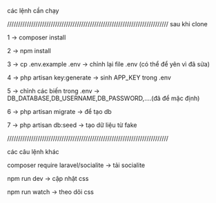 các lệnh cần chạy

//////////////////////////////////////////////////////////////////////////
sau khi clone 

1   -> composer install

2   -> npm install

3   -> cp .env.example .env
    -> chỉnh lại file .env (có thể để yên vì đã sửa)

4   -> php artisan key:generate
    -> sinh APP_KEY trong .env

5   -> chỉnh các biến trong .env
    -> DB_DATABASE,DB_USERNAME,DB_PASSWORD,....(đã để mặc định)

6   -> php artisan migrate
    -> để tạo db

7   -> php artisan db:seed
    -> tạo dữ liệu từ fake

//////////////////////////////////////////////////////////////////////////

các câu lệnh khác

composer require laravel/socialite      -> tải socialite

npm run dev                             -> cập nhật css

npm run watch                           -> theo dõi css


